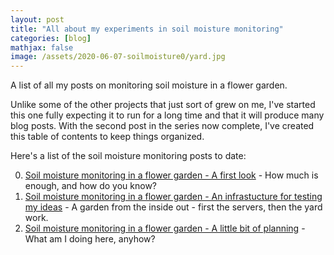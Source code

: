 ```yaml
---
layout: post
title: "All about my experiments in soil moisture monitoring"
categories: [blog]
mathjax: false
image: /assets/2020-06-07-soilmoisture0/yard.jpg
---
```

A list of all my posts on monitoring soil moisture in a flower garden.

Unlike some of the other projects that just sort of grew on me, I've started this one fully expecting it to run for a long time and that it will produce many blog posts.  With the second post in the series now complete, I've created this table of contents to keep things organized.

Here's a list of the soil moisture monitoring posts to date:

0. [Soil moisture monitoring in a flower garden - A first look](soilmoisture0) - How much is enough, and how do you know?
1. [Soil moisture monitoring in a flower garden - An infrastucture for testing my ideas](soilmoisture-1) - A garden from the inside out - first the servers, then the yard work.
2. [Soil moisture monitoring in a flower garden - A little bit of planning](soilmoisture-2) - What am I doing here, anyhow?
